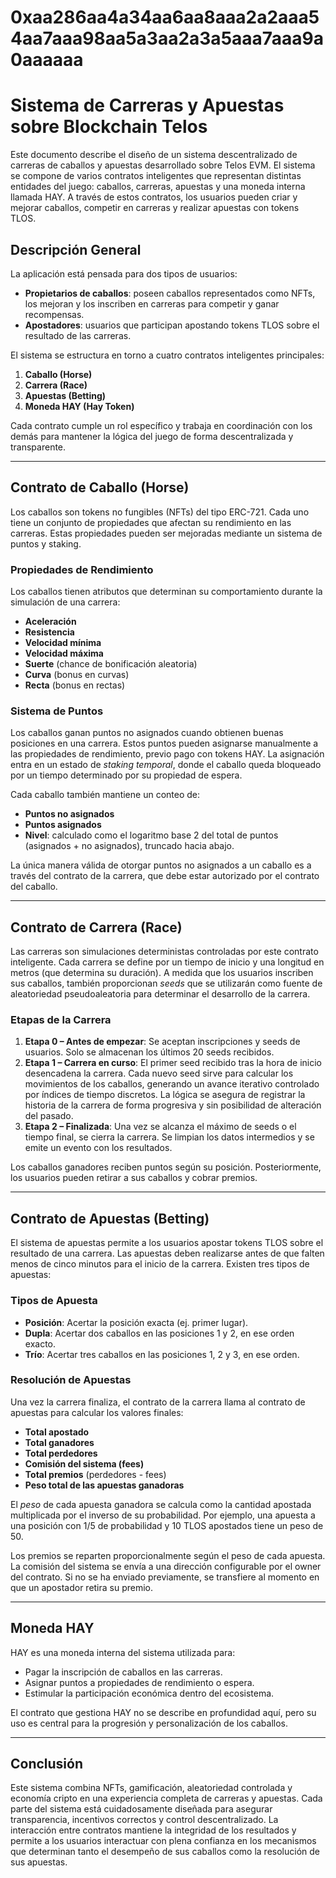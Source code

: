 # 0xaa286aa4a34aa6aa8aaa2a2aaa54aa7aaa98aa5a3aa2a3a5aaa7aaa9a0aaaaaa

# Sistema de Carreras y Apuestas sobre Blockchain Telos

Este documento describe el diseño de un sistema descentralizado de carreras de caballos y apuestas desarrollado sobre Telos EVM. El sistema se compone de varios contratos inteligentes que representan distintas entidades del juego: caballos, carreras, apuestas y una moneda interna llamada HAY. A través de estos contratos, los usuarios pueden criar y mejorar caballos, competir en carreras y realizar apuestas con tokens TLOS.

## Descripción General

La aplicación está pensada para dos tipos de usuarios:

* **Propietarios de caballos**: poseen caballos representados como NFTs, los mejoran y los inscriben en carreras para competir y ganar recompensas.
* **Apostadores**: usuarios que participan apostando tokens TLOS sobre el resultado de las carreras.

El sistema se estructura en torno a cuatro contratos inteligentes principales:

1. **Caballo (Horse)**
2. **Carrera (Race)**
3. **Apuestas (Betting)**
4. **Moneda HAY (Hay Token)**

Cada contrato cumple un rol específico y trabaja en coordinación con los demás para mantener la lógica del juego de forma descentralizada y transparente.

---

## Contrato de Caballo (Horse)

Los caballos son tokens no fungibles (NFTs) del tipo ERC-721. Cada uno tiene un conjunto de propiedades que afectan su rendimiento en las carreras. Estas propiedades pueden ser mejoradas mediante un sistema de puntos y staking.

### Propiedades de Rendimiento

Los caballos tienen atributos que determinan su comportamiento durante la simulación de una carrera:

* **Aceleración**
* **Resistencia**
* **Velocidad mínima**
* **Velocidad máxima**
* **Suerte** (chance de bonificación aleatoria)
* **Curva** (bonus en curvas)
* **Recta** (bonus en rectas)

### Sistema de Puntos

Los caballos ganan puntos no asignados cuando obtienen buenas posiciones en una carrera. Estos puntos pueden asignarse manualmente a las propiedades de rendimiento, previo pago con tokens HAY. La asignación entra en un estado de *staking temporal*, donde el caballo queda bloqueado por un tiempo determinado por su propiedad de espera.

Cada caballo también mantiene un conteo de:

* **Puntos no asignados**
* **Puntos asignados**
* **Nivel**: calculado como el logaritmo base 2 del total de puntos (asignados + no asignados), truncado hacia abajo.

La única manera válida de otorgar puntos no asignados a un caballo es a través del contrato de la carrera, que debe estar autorizado por el contrato del caballo.

---

## Contrato de Carrera (Race)

Las carreras son simulaciones deterministas controladas por este contrato inteligente. Cada carrera se define por un tiempo de inicio y una longitud en metros (que determina su duración). A medida que los usuarios inscriben sus caballos, también proporcionan *seeds* que se utilizarán como fuente de aleatoriedad pseudoaleatoria para determinar el desarrollo de la carrera.

### Etapas de la Carrera

1. **Etapa 0 – Antes de empezar**: Se aceptan inscripciones y seeds de usuarios. Solo se almacenan los últimos 20 seeds recibidos.
2. **Etapa 1 – Carrera en curso**: El primer seed recibido tras la hora de inicio desencadena la carrera. Cada nuevo seed sirve para calcular los movimientos de los caballos, generando un avance iterativo controlado por índices de tiempo discretos. La lógica se asegura de registrar la historia de la carrera de forma progresiva y sin posibilidad de alteración del pasado.
3. **Etapa 2 – Finalizada**: Una vez se alcanza el máximo de seeds o el tiempo final, se cierra la carrera. Se limpian los datos intermedios y se emite un evento con los resultados.

Los caballos ganadores reciben puntos según su posición. Posteriormente, los usuarios pueden retirar a sus caballos y cobrar premios.

---

## Contrato de Apuestas (Betting)

El sistema de apuestas permite a los usuarios apostar tokens TLOS sobre el resultado de una carrera. Las apuestas deben realizarse antes de que falten menos de cinco minutos para el inicio de la carrera. Existen tres tipos de apuestas:

### Tipos de Apuesta

* **Posición**: Acertar la posición exacta (ej. primer lugar).
* **Dupla**: Acertar dos caballos en las posiciones 1 y 2, en ese orden exacto.
* **Trío**: Acertar tres caballos en las posiciones 1, 2 y 3, en ese orden.

### Resolución de Apuestas

Una vez la carrera finaliza, el contrato de la carrera llama al contrato de apuestas para calcular los valores finales:

* **Total apostado**
* **Total ganadores**
* **Total perdedores**
* **Comisión del sistema (fees)**
* **Total premios** (perdedores - fees)
* **Peso total de las apuestas ganadoras**

El *peso* de cada apuesta ganadora se calcula como la cantidad apostada multiplicada por el inverso de su probabilidad. Por ejemplo, una apuesta a una posición con 1/5 de probabilidad y 10 TLOS apostados tiene un peso de 50.

Los premios se reparten proporcionalmente según el peso de cada apuesta. La comisión del sistema se envía a una dirección configurable por el owner del contrato. Si no se ha enviado previamente, se transfiere al momento en que un apostador retira su premio.

---

## Moneda HAY

HAY es una moneda interna del sistema utilizada para:

* Pagar la inscripción de caballos en las carreras.
* Asignar puntos a propiedades de rendimiento o espera.
* Estimular la participación económica dentro del ecosistema.

El contrato que gestiona HAY no se describe en profundidad aquí, pero su uso es central para la progresión y personalización de los caballos.

---

## Conclusión

Este sistema combina NFTs, gamificación, aleatoriedad controlada y economía cripto en una experiencia completa de carreras y apuestas. Cada parte del sistema está cuidadosamente diseñada para asegurar transparencia, incentivos correctos y control descentralizado. La interacción entre contratos mantiene la integridad de los resultados y permite a los usuarios interactuar con plena confianza en los mecanismos que determinan tanto el desempeño de sus caballos como la resolución de sus apuestas.

